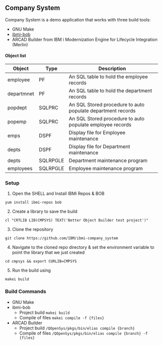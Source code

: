## Company System

Company System is a demo application that works with three build tools:

* GNU Make
* [ibmi-bob](https://ibm.github.io/ibmi-bob/#/)
* ARCAD Builder from IBM i Modernization Engine for Lifecycle Integration (Merlin)

#### Object list
| Object     | Type     | Description                   
| ---------- | -------- | ---------------------------------- 
| employee   | PF       | An SQL table to hold the employee records
| departmnet | PF       | An SQL table to hold the department records
| popdept    | SQLPRC   | An SQL Stored procedure to auto populate department records
| popemp     | SQLPRC   | An SQL Stored procedure to auto populate employee records
| emps       | DSPF     | Display file for Employee maintenance
| depts      | DSPF     | Display file for Department maintenance
| depts      | SQLRPGLE | Department maintenance program
| employees  | SQLRPGLE | Employee maintenance program


### Setup
1. Open the SHELL and Install IBMi Repos & BOB 
```
yum install ibmi-repos bob
```
2. Create a library to save the build 
```
cl "CRTLIB LIB(CMPSYS) TEXT('Better Object Builder test project')"
```
3. Clone the repository 
```
git clone https://github.com/IBM/ibmi-company_system
```

4. Navigate to the cloned repo directory & set the environment variable to point the library that we just created
```
cd cmpsys && export CURLIB=CMPSYS
```

5. Run the build using 
```
makei build
```


### Build Commands

* GNU Make
* ibmi-bob
   * Project build `makei build`
   * Compile of files `makei compile -f {files}`
* ARCAD Builder
   * Project build `/QOpenSys/pkgs/bin/elias compile {branch}`
   * Compile of files `/QOpenSys/pkgs/bin/elias compile {branch} -f {files}`